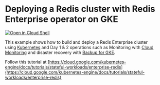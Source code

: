 # Deploying a Redis cluster with Redis Enterprise operator on GKE

[![Open in Cloud Shell](https://gstatic.com/cloudssh/images/open-btn.svg)](https://ssh.cloud.google.com/cloudshell/editor?cloudshell_git_repo=https://github.com/GoogleCloudPlatform/kubernetes-engine-samples&cloudshell_tutorial=cloudshell/tutorial.md&cloudshell_workspace=gke-redis-enterprise-operator)

This example shows how to build and deploy a Redis Enterprise cluster using [Kubernetes](https://kubernetes.io) and Day 1 & 2 operations such as Monitoring with [Cloud Monitoring](https://cloud.google.com/monitoring) and disaster recovery with [Backup for GKE](https://cloud.google.com/kubernetes-engine/docs/add-on/backup-for-gke/concepts/backup-for-gke).

Follow this tutorial at [https://cloud.google.com/kubernetes-engine/docs/tutorials/stateful-workloads/enterprise-redis](https://cloud.google.com/kubernetes-engine/docs/tutorials/stateful-workloads/enterprise-redis)